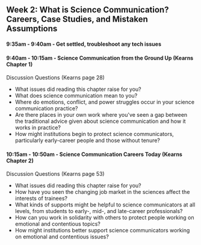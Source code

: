 ## Week 2: What is Science Communication? Careers, Case Studies, and Mistaken Assumptions

#### 9:35am -  9:40am - Get settled, troubleshoot any tech issues

#### 9:40am - 10:15am - Science Communication from the Ground Up (Kearns Chapter 1) 

Discussion Questions (Kearns page 28)
* What issues did reading this chapter raise for you?
* What does science communication mean to you?
* Where do emotions, conflict, and power struggles occur in your science communication practice?
* Are there places in your own work where you've seen a gap between the traditional advice given about science communication and how it works in practice?
* How might institutions begin to protect science communicators, particularly early-career people and those without tenure? 

#### 10:15am - 10:50am - Science Communication Careers Today (Kearns Chapter 2) 

Discussion Questions (Kearns page 53)
* What issues did reading this chapter raise for you?
* How have you seen the changing job market in the sciences affect the interests of trainees?
* What kinds of supports might be helpful to science communicators at all levels, from students to early-, mid-, and late-career professionals?
* How can you work in solidarity with others to protect people working on emotional and contentious topics?
* How might institutions better support science communicators working on emotional and contentious issues?

